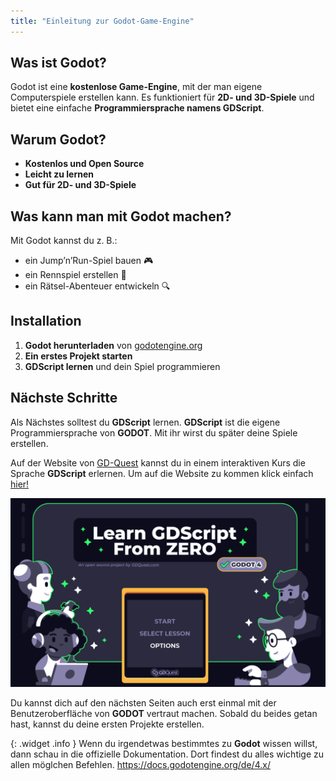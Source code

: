 ```yaml
---
title: "Einleitung zur Godot-Game-Engine"
---
```


## Was ist Godot?

Godot ist eine **kostenlose Game-Engine**, mit der man eigene Computerspiele erstellen kann. Es funktioniert für **2D- und 3D-Spiele** und bietet eine einfache **Programmiersprache namens GDScript**.

## Warum Godot?

- **Kostenlos und Open Source**  
- **Leicht zu lernen**  
- **Gut für 2D- und 3D-Spiele**  

## Was kann man mit Godot machen?

Mit Godot kannst du z. B.:  
- ein Jump’n’Run-Spiel bauen 🎮  
- ein Rennspiel erstellen 🚗  
- ein Rätsel-Abenteuer entwickeln 🔍  

## Installation

1. **Godot herunterladen** von [godotengine.org](https://godotengine.org/)
2. **Ein erstes Projekt starten**  
3. **GDScript lernen** und dein Spiel programmieren  

## Nächste Schritte

Als Nächstes solltest du **GDScript** lernen. **GDScript** ist die eigene Programmiersprache von **GODOT**. Mit ihr wirst du später deine Spiele erstellen.

Auf der Website von [GD-Quest](https://gdquest.github.io/learn-gdscript/) kannst du in einem interaktiven Kurs die Sprache **GDScript** erlernen. Um auf die Website zu kommen klick einfach [hier!](https://gdquest.github.io/learn-gdscript/)

![Preview von GD-Quest - Godot lernen](./einleitung/previewGDQuest.png)

Du kannst dich auf den nächsten Seiten auch erst einmal mit der Benutzeroberfläche von **GODOT** vertraut machen. Sobald du beides getan hast, kannst du deine ersten Projekte erstellen.

{: .widget .info }
Wenn du irgendetwas bestimmtes zu **Godot** wissen willst, dann schau in die offizielle Dokumentation. Dort findest du alles wichtige zu allen möglchen Befehlen. https://docs.godotengine.org/de/4.x/